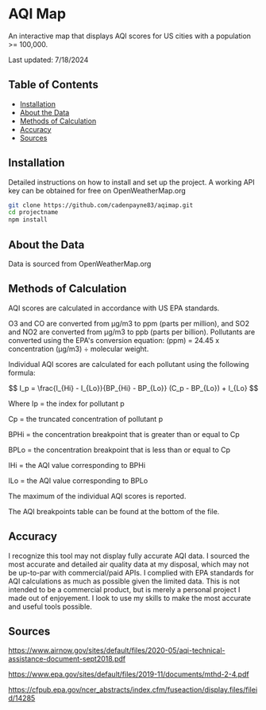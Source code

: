 # AQI Map

An interactive map that displays AQI scores for US cities with a population >= 100,000.

Last updated: 7/18/2024

## Table of Contents
- [Installation](#installation)
- [About the Data](#about-the-data)
- [Methods of Calculation](#methods-of-calculation)
- [Accuracy](#accuracy)
- [Sources](#sources)

## Installation

Detailed instructions on how to install and set up the project. A working API key can be obtained for free on OpenWeatherMap.org

```bash
git clone https://github.com/cadenpayne83/aqimap.git
cd projectname
npm install
```

## About the Data

Data is sourced from OpenWeatherMap.org

## Methods of Calculation

AQI scores are calculated in accordance with US EPA standards.

O3 and CO are converted from µg/m3 to ppm (parts per million), and SO2 and NO2 are converted from µg/m3 to ppb (parts per billion). Pollutants are converted using the EPA's conversion equation: (ppm) = 24.45 x concentration (µg/m3) ÷ molecular weight.

Individual AQI scores are calculated for each pollutant using the following formula:

$$
I_p = \frac{I_{Hi} - I_{Lo}}{BP_{Hi} - BP_{Lo}} (C_p - BP_{Lo}) + I_{Lo}
$$

Where Ip = the index for pollutant p

Cp = the truncated concentration of pollutant p

BPHi = the concentration breakpoint that is greater than or equal to Cp

BPLo = the concentration breakpoint that is less than or equal to Cp

IHi = the AQI value corresponding to BPHi

ILo = the AQI value corresponding to BPLo


The maximum of the individual AQI scores is reported.

The AQI breakpoints table can be found at the bottom of the file.

## Accuracy

I recognize this tool may not display fully accurate AQI data. I sourced the most accurate and detailed air quality data at my disposal, which may not be up-to-par with commercial/paid APIs. I complied with EPA standards for AQI calculations as much as possible given the limited data. This is not intended to be a commercial product, but is merely a personal project I made out of enjoyement. I look to use my skills to make the most accurate and useful tools possible.

## Sources

https://www.airnow.gov/sites/default/files/2020-05/aqi-technical-assistance-document-sept2018.pdf

https://www.epa.gov/sites/default/files/2019-11/documents/mthd-2-4.pdf

https://cfpub.epa.gov/ncer_abstracts/index.cfm/fuseaction/display.files/fileid/14285 
